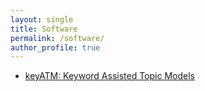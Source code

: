 ```yaml
---
layout: single
title: Software 
permalink: /software/
author_profile: true
---
```


* [keyATM: Keyword Assisted Topic Models](https://keyatm.github.io/keyATM/)

